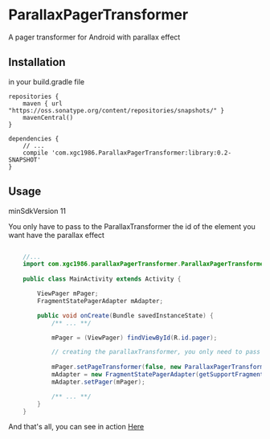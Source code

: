 # ParallaxPagerTransformer

A pager transformer for Android with parallax effect

## Installation

in your build.gradle file

    repositories {
        maven { url "https://oss.sonatype.org/content/repositories/snapshots/" }
        mavenCentral()
    }

    dependencies {
        // ...
        compile 'com.xgc1986.ParallaxPagerTransformer:library:0.2-SNAPSHOT'
    }

## Usage

minSdkVersion 11

You only have to pass to the ParallaxTransformer the id of the element you want have the parallax effect

```java

	//...
	import com.xgc1986.parallaxPagerTransformer.ParallaxPagerTransformer;
	
	public class MainActivity extends Activity {

		ViewPager mPager;
    	FragmentStatePagerAdapter mAdapter;

		public void onCreate(Bundle savedInstanceState) {
			/** ... **/

			mPager = (ViewPager) findViewById(R.id.pager);

        	// creating the parallaxTransformer, you only need to pass the id of the View (or ViewGroup) you want to do the parallax effect
        	
        	mPager.setPageTransformer(false, new ParallaxPagerTransformer(R.id.parallaxContent));
        	mAdapter = new FragmentStatePagerAdapter(getSupportFragmentManager());
        	mAdapter.setPager(mPager);

        	/** ... **/
		}
	}

```

And that's all, you can see in action <a href="https://www.youtube.com/watch?v=5zEOUWY9Hvo" target="_blank">Here</a>

